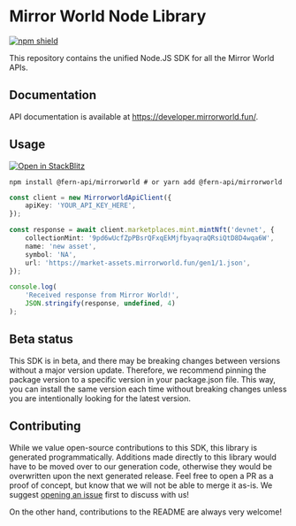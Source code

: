 # Mirror World Node Library

[![npm shield](https://img.shields.io/npm/v/@fern-api/mirrorworld)](https://www.npmjs.com/package/@fern-api/mirrorworld)

This repository contains the unified Node.JS SDK for all the Mirror World APIs.

## Documentation

API documentation is available at <https://developer.mirrorworld.fun/>.

## Usage

[![Open in StackBlitz](https://developer.stackblitz.com/img/open_in_stackblitz.svg)](https://stackblitz.com/edit/node-ffceya?file=app.ts&view=editor)

```
npm install @fern-api/mirrorworld # or yarn add @fern-api/mirrorworld
```

```typescript
const client = new MirrorworldApiClient({
    apiKey: 'YOUR_API_KEY_HERE',
});

const response = await client.marketplaces.mint.mintNft('devnet', {
    collectionMint: '9pd6wUcfZpPBsrQFxqEkMjfbyaqraQRsiQtD8D4wqa6W',
    name: 'new asset',
    symbol: 'NA',
    url: 'https://market-assets.mirrorworld.fun/gen1/1.json',
});

console.log(
    'Received response from Mirror World!',
    JSON.stringify(response, undefined, 4)
);
```

## Beta status

This SDK is in beta, and there may be breaking changes between versions without a major version update. Therefore, we recommend pinning the package version to a specific version in your package.json file. This way, you can install the same version each time without breaking changes unless you are intentionally looking for the latest version.

## Contributing

While we value open-source contributions to this SDK, this library is generated programmatically. Additions made directly to this library would have to be moved over to our generation code, otherwise they would be overwritten upon the next generated release. Feel free to open a PR as a proof of concept, but know that we will not be able to merge it as-is. We suggest [opening an issue](https://github.com/fern-mirrorworld/mirrorworld-node/issues) first to discuss with us!

On the other hand, contributions to the README are always very welcome!
